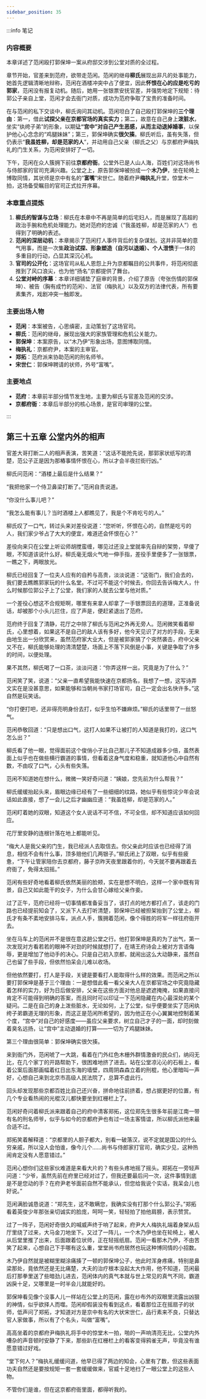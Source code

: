 ```yaml
---
sidebar_position: 35
---
```


:::info 笔记

### 内容概要

本章详述了范闲殴打郭保坤一案从府邸交涉到公堂对质的全过程。

章节开始，官差来到范府，欲带走范闲。范闲的继母**柳氏**展现出非凡的处事能力，她首先逻辑清晰地辩称，范闲在酒楼冲突中占了便宜，因此**怀恨在心的应是吃亏的郭家**，范闲没有报复动机。随后，她用一张银票安抚官差，并强势地定下规矩：待郭公子亲自上堂，范闲才会去衙门对质，成功为范府争取了宝贵的准备时间。

在与范闲的私下交谈中，柳氏询问其动机。范闲坦白了自己殴打郭保坤的**三个理由**：第一，借此**试探父亲在京都官场的真实实力**；第二，故意在自己身上**泼脏水**，坐实“纨绔子弟”的形象，以期**让“宫中”对自己产生恶感，从而主动退掉婚事**，以保护他心心念念的“鸡腿妹妹”；第三，郭保坤确实**很欠揍**。柳氏听后，虽有失落，但仍表示“**我虽姓柳，却是范家的人**”，并动用自己父亲（柳氏之父）与京都府尹梅执礼的门生关系，为范闲安排好了一切。

下午，范闲在众人簇拥下前往**京都府衙**。公堂外已是人山人海，百姓们对这场尚书与侍郎家的官司充满兴趣。公堂之上，原告郭保坤被扮成一个**木乃伊**，坐在轮椅上博取同情，其状师是京中有名的“**富嘴**”宋世仁。随着府尹**梅执礼**升堂，惊堂木一拍，这场备受瞩目的官司正式拉开序幕。

### 本章重点提炼

1.  **柳氏的智谋与立场**：柳氏在本章中不再是简单的后宅妇人，而是展现了高超的政治手腕和危机处理能力。她对范府的忠诚（“我虽姓柳，却是范家的人”）也得到了明确的表述。
2.  **范闲的深层动机**：本章揭示了范闲打人事件背后的复杂谋划。这并非简单的意气用事，而是一次集**政治试探、形象塑造（自污以退婚）、个人泄愤**于一体的多重目的行动，凸显其深沉心机。
3.  **官司的公开化**：这场官司从私人恩怨上升为京都瞩目的公共事件，将范闲彻底推到了风口浪尖，也为他“扬名”京都提供了舞台。
4.  **公堂对峙的序幕**：本章详细铺垫了庭审的背景，介绍了原告（夸张伤情的郭保坤）、被告（胸有成竹的范闲）、法官（梅执礼）以及双方的法律代表，所有要素集齐，戏剧冲突一触即发。

### 主要出场人物

*   **范闲**：本案被告，心思缜密，主动策划了这场官司。
*   **柳氏**：范闲的继母，展现出强大的家族管理和危机公关能力。
*   **郭保坤**：本案原告，以“木乃伊”形象出场，意图博取同情。
*   **梅执礼**：京都府尹，本案的主审官。
*   **郑拓**：范府派来协助范闲的刑名师爷。
*   **宋世仁**：郭保坤聘请的状师，外号“富嘴”。

### 主要地点

*   **范府**：本章前半部分情节发生地，主要为柳氏与官差及范闲的交涉。
*   **京都府衙**：本章后半部分的核心场景，是官司审理的公堂。

:::

## 第三十五章 **公堂内外的相声**

官差大哥打断二人的相声表演，苦笑道：“这话不能抢先说，那郭家状纸写的清楚，范公子正是因为那樁事情怀恨在心，所以才会半夜拦街行凶。”

柳氏问范闲：“酒楼上最后是什么结果？”

“我把他家一个侍卫鼻梁打断了。”范闲自责说道。

“你没什么事儿吧？”

“我怎么能有事儿？当时酒楼上人都瞧见了，我是个不肯吃亏的人。”

柳氏叹了一口气，转过头来对差役说道：“您听听，怀恨在心的，自然是吃亏的人，我们家少爷占了大大的便宜，难道还会怀恨在心？”

差役向来只在公堂上听讼师胡搅蛮缠，哪见过还没上堂就率先自辩的架势，早傻了眼，不知道该说什么好。柳氏毫无烟火气地一伸手指，差役手里便多了一张银票，一瞧之下，两眼放光。

柳氏已经回复了一位夫人应有的自矜与高贵，淡淡说道：“这衙门，我们会去的，我们要去瞧瞧郭家玩的什么名堂。不过可不能这个时候去，你回去告诉梅大人，什么时候那位郭公子上了公堂，我们家的人就去公堂与他对质。”

一个差役心想这不合规矩啊，哪里有来拿人却拿了一手银票回去的道理，正准备说话，却被那个小头儿拦住，应了声是，便赶紧退出了范府。

范府终于回复了清静，花厅之中除了柳氏与范闲之外再无旁人。范闲微笑看着柳氏，心里想着，如果这不是自己的敌人该有多好，他今天见识了对方的手段，无来由地生出一分欣赏来，虽然范府家大业大，但是被郭家搞了个突然袭击，府中父亲又不在，柳氏能够处理的清清楚楚，场面上不落下风倒是小事，关键是争取了许多的时间，以便处理。

果不其然，柳氏喝了一口茶，淡淡问道：“你弄这样一出，究竟是为了什么？”

范闲笑了笑，说道：“父亲一直希望我能快速在京都扬名，我想了一想，这写诗弄文实在是没甚意思，如果能够和当朝尚书家打场官司，自己一定会出名快许多。”这自然是玩笑话。

“你打便打吧，还非得亮明身份去打，似乎生怕不嫌麻烦。”柳氏的话里带了一丝怒气。

范闲恭敬回道：“只是想出口气，这打人如果不让被打的人知道是我打的，这口气怎么出？”

柳氏看了他一眼，觉得面前这个俊俏小子比自己那儿子不知道成器多少倍，虽然表面上似乎也在做些横行霸道的事情，但看着这身气度和稳重，就知道他心中自然有数，不由叹了口气，心头有些失落。

范闲不知道她在想什么，微微一笑好奇问道：“姨娘，您先前为什么帮我？”

柳氏缓缓抬起头来，眉眼边缘已经有了一些细细的纹路，她似乎有些惊诧少年会说话如此直接，想了一会儿之后才幽幽应道：“我虽姓柳，却是范家的人。”

范闲盯着她的双眼，知道这个女人说话不可不信，不可全信，却不知道应该如何回应。

花厅里安静的连根针落在地上都能听见。

“梅大人是我父亲的门生，我已经派人去取信去。你父亲此时应该也已经得了消息，相信不会有什么事，顶多赔他们几两银子。”柳氏闭上了双眼，似乎有些疲惫，“下午让管家陪你去京都府，藤子京昨天夜里跟着你的，今天就不要再跟着去府衙了，免得太招摇。”

范闲有些好奇地看着柳氏依然美丽的脸颊，实在是想不明白，这样一个家中既有背景，自己又如此能干的女子，为什么会甘心嫁给父亲作妾。

过了正午，范府已经将一切事情都准备妥当了，该打点的地方都打点了，该走的门路也已经提前知会了，又派下人去打听清楚，郭保坤已经被担架抬到了公堂上，柳氏才有条不紊地安排马车，派点人手，簇拥着范闲，像个得胜的将军一样往府衙开去。

坐在马车上的范闲并不是很在意这趟公堂之行。他打郭保坤是真的为了出气，第一次发现对方看若若的眼神不对劲的时候就想打了，在靖王府诗会上被对方言语侮辱，更是增加了他动手的决心。只是自己初入京都，就闹出这么大动静来，虽然自己也留了些手段，但依然怕呆会儿难以收场。

但他依然要打，打人是手段，关键是要看打人能取得什么样的效果。而范闲之所以要打郭保坤是基于三个理由：一是想借此看一看父亲大人在京都官场之中究竟隐藏着怎样的实力，好为日后做安排，父亲在这些方面对他总是遮遮掩掩，如果直接问肯定不可能得到明确的答案，而且同时可以印证一下范闲隐藏在内心最深处的某个疑问。二是在自己的身上泼些脏水，无论如何，上了公堂，似乎便要坐实了范闲纨绔子弟霸道无理的形象，而这正是范闲所希望的，因为他正在小心翼翼地控制着某个度，“宫中”对自己的好感度——虽应父亲要求，树立自己才子的一面，却时刻做着臭名远扬，让“宫中”主动退婚的打算——一切为了鸡腿妹妹。

第三个理由很简单：郭保坤确实很欠揍。

来到衙门外，范闲唬了一大跳，看着在门外红色木栅外群情激奋的民众们，纳闷无比，在几个家丁的开路帮助下，很困难地挤了进去。站在公堂凉沁沁的石板上，看着公案后面那画幅着红日出东海的墙壁，四周阴森森立着的刑棍，他心里暗叫一声好，心想自己来到北京市高级人民法院了，总算不虚此行。

回头却发现那些京都百姓比自己还兴奋，拼命地往前挤着，想占据更好的位置，有几个专业看热闹的光棍汉儿都快要坐到红栅栏上了。

范闲好奇问着柳氏派来跟着自己的府中清客郑拓，这位郑先生很多年前是江南一带有名的刑名师爷，似乎与如今的京都府尹也有过一场主客情谊，所以柳氏派他来最合适不过。

郑拓笑着解释道：“京都里的人胆子都大，别看一破落汉，说不定就是国公的什么穷亲戚，所以没人会怕谁，像今儿个……尚书与侍郎家打官司，确实少见，这种热闹肯定没有人愿意错过。”

范闲心想你们这些家伙难道是来看大片的？有些头疼地摇了摇头。郑拓在一旁轻声问道：“少爷，虽然先前在府里已经对过了，但我还要最后问一次，这件事情到底是不是您动的手？在府尹老爷面前自然不能承认，但您给我说个实话，我呆会儿也好说。”

范闲满脸诚恳说道：“郑先生，这不敢瞒您，我确实没有打那个什么郭公子。”郑拓看着英俊少年那张亲切诚实的脸庞，呵呵一笑，轻轻拍了拍他肩膀，表示赞赏。

过了一阵子，范闲好奇很久的喊威声终于响了起来，府尹大人梅执礼端着身架从后厅里绕了过来，大马金刀地坐下。又过了一阵儿，一个木乃伊也坐在轮椅上，被人从后堂里推了出来，后面跟着位状师，正在轻摇纸扇。范闲一看那木乃伊，不由苦笑了起来，心想自己下手哪有这么重，堂堂尚书府居然也玩这种博同情的小招数。

木乃伊自然就是被糊里糊涂痛揍了一顿的郭保坤公子，他此时浑身疼痛，特别是鼻梁那处，竟依然还是无比痛楚，大夫的治疗根本没起太大作用，他不知道，范闲最后打那拳里送了些暗劲儿进去，范闲体内的真气本就与世上常见的真气不同，霸道凶戾十足，又哪里是一时半会儿就能好的。

郭保坤看见像个没事人儿一样站在公堂上的范闲，露在纱布外的双眼里流露出凶狠的神情，似乎欲择人而噬。范闲却假装没有看到这点，看着那位正在摇扇子的状师，低声问了郑拓，才知道对方是京中有名的大状宋世仁，品行素来不良，只替达官人家做事，所以有了个名头，叫做“富嘴”。

高高坐着的京都府尹梅执礼将手中的惊堂木一拍，啪的一声响清亮无比，公堂内外嘈杂的声音顿时安静了下来，那些趴在红栅栏上的看客变得鸦雀无声，毕竟没有谁愿意错过好戏。

“堂下何人？”梅执礼缓缓问道，他早已得了两边的知会，心里有了数，但这些表面功夫自然还是要按规矩一套一套缓缓做来，官威十足地扫了一眼公堂上的这些人物。

不管你们是谁，但在这京都府衙里面，都得听我的。

